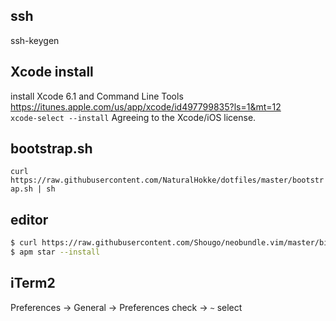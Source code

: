 ## ssh
ssh-keygen

## Xcode install
install Xcode 6.1 and Command Line Tools  
https://itunes.apple.com/us/app/xcode/id497799835?ls=1&mt=12  
`xcode-select --install`
Agreeing to the Xcode/iOS license.

## bootstrap.sh
`curl https://raw.githubusercontent.com/NaturalHokke/dotfiles/master/bootstrap.sh | sh`

## editor
```bash
$ curl https://raw.githubusercontent.com/Shougo/neobundle.vim/master/bin/install.sh | sh
$ apm star --install
```

## iTerm2
Preferences -> General -> Preferences check -> `~` select
